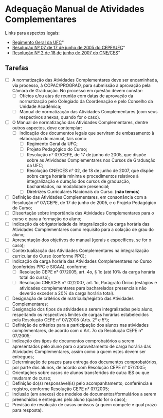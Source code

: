 # Adequação Manual de Atividades Complementares

Links para aspectos legais:

- [Regimento Geral da UFC](http://www.ufc.br/images/_files/a_universidade/regimento_geral_ufc/regimento_geral_ufc.pdf)"
- [Resolução Nº 07 de 17 de junho de 2005 do CEPE/UFC](http://www.ufc.br/images/_files/a_universidade/cepe/resolucao_cepe_1988-2005/resolucao07_cepe_2005.pdf)"
- [Resolução Nº 2 de 18 de junho de 2007 do CNE/CES](https://abmes.org.br/arquivos/legislacoes/Res_CES_002_2007_06_18.PDF)"

## Tarefas

- [ ] A normatização das Atividades Complementares deve ser encaminhada, via processo, à COPAC/PROGRAD, para submissão à aprovação pela Câmara de Graduação. No processo em questão devem constar:
  - [ ] Ofícios e/ou atas de reunião com datas de aprovação da normatização pelo Colegiado da Coordenação e pelo Conselho da Unidade Acadêmica;
  - [ ] Manual de normatização das Atividades Complementares (com seus respectivos anexos, quando for o caso).
- [ ] O Manual de normatização das Atividades Complementares, dentre outros aspectos, deve contemplar:
  - [ ] Indicação dos documentos legais que serviram de embasamento à elaboração do manual, tais como:
    - [ ] Regimento Geral da UFC;
    - [ ] Projeto Pedagógico do Curso;
    - [ ] Resolução n° 07/CEPE, de 17 de junho de 2005, que dispõe sobre as Atividades Complementares nos Cursos de Graduação da UFC;
    - [ ] Resolução CNE/CES n° 02, de 18 de junho de 2007, que dispõe sobre carga horária mínima e procedimentos relativos à integralização e duração dos cursos de graduação, bacharelados, na modalidade presencial;
    - [ ] Diretrizes Curriculares Nacionais do Curso. (**não temos**)
- [ ] Definição das Atividades Complementares, em consonância com a Resolução n° 07/CEPE, de 17 de junho de 2005, e o Projeto Pedagógico do Curso;
- [ ] Dissertação sobre importância das Atividades Complementares para o curso e para a formação do aluno;
- [ ] Indicação da obrigatoriedade da integralização da carga horária das Atividades Complementares como requisito para a colação de grau do aluno;
- [ ] Apresentação dos objetivos do manual (gerais e específicos, se for o caso);
- [ ] Contextualização das Atividades Complementares na integralização curricular do Curso (conforme PPC);
- [ ] Indicação da carga horária das Atividades Complementares no Curso (conferidos PPC e SIGAA), conforme:
  - [ ] Resolução CEPE n° 07/2005, art. 4o, § 1o (até 10% da carga horária total do curso);
  - [ ] Resolução CNE/CES n° 02/2007, art. 1o, Parágrafo Único (estágios e atividades complementares para bacharelados presenciais não deverão exceder a 20% da carga horária total).
- [ ] Designação de critérios de matrícula/registro das Atividades Complementares;
- [ ] Designação dos tipos de atividades a serem integralizadas pelo aluno, respeitando os respectivos limites de cargas horárias estabelecidos pela Resolução CEPE n° 07/2005 (Arts. 2° e 5°);
- [ ] Definição de critérios para a participação dos alunos nas atividades complementares, de acordo com o Art. 7o da Resolução CEPE n° 07/2005;
- [ ] Indicação dos tipos de documentos comprobatórios a serem apresentados pelo aluno para o aproveitamento de carga horária das Atividades Complementares, assim como a quem estes devem ser entregues;
- [ ] Determinação de prazos para entrega dos documentos comprobatórios, por parte dos alunos, de acordo com Resolução CEPE n° 07/2005;
- [ ] Orientações sobre casos de alunos transferidos de outra IES ou que mudaram de curso;
- [ ] Definição do(s) responsável(is) pelo acompanhamento, conferência e registro, conforme Resolução CEPE n° 07/2005;
- [ ] Inclusão (em anexos) dos modelos de documentos/formulários a serem preenchidos e entregues pelo aluno (quando for o caso);
- [ ] Previsão de resolução de casos omissos (a quem compete e qual prazo para resposta).
